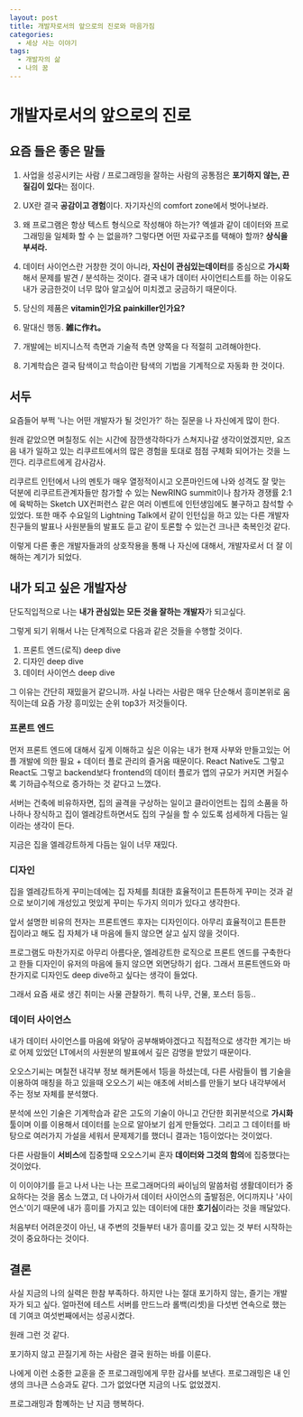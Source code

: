 ```yaml
---
layout: post
title: 개발자로서의 앞으로의 진로와 마음가짐
categories:
  - 세상 사는 이야기
tags:
  - 개발자의 삶
  - 나의 꿈
---
```


# 개발자로서의 앞으로의 진로

## 요즘 들은 좋은 말들

1. 사업을 성공시키는 사람 / 프로그래밍을 잘하는 사람의 공통점은 **포기하지 않는, 끈질김이 있다**는 점이다.

2. UX란 결국 **공감이고 경험**이다. 자기자신의 comfort zone에서 벗어나보라.

3. 왜 프로그램은 항상 텍스트 형식으로 작성해야 하는가? 엑셀과 같이 데이터와 프로그래밍을 일체화 할 수 는 없을까? 그렇다면 어떤 자료구조를 택해야 할까? **상식을 부셔라.**

4. 데이터 사이언스란 거창한 것이 아니라, **자신이 관심있는데이터**를 중심으로 **가시화**해서 문제를 발견 / 분석하는 것이다. 결국 내가 데이터 사이언티스트를 하는 이유도 내가 궁금한것이 너무 많아 알고싶어 미치겠고 궁금하기 때문이다.

5. 당신의 제품은 **vitamin인가요 painkiller인가요?**

6. 말대신 행동. **雑に作れ。**

7. 개발에는 비지니스적 측면과 기술적 측면 양쪽을 다 적절히 고려해야한다.

8. 기계학습은 결국 탐색이고 학습이란 탐색의 기법을 기계적으로 자동화 한 것이다.

## 서두

요즘들어 부쩍 '나는 어떤 개발자가 될 것인가?' 하는 질문을 나 자신에게 많이 한다.

원래 같았으면 며칠정도 쉬는 시간에 잠깐생각하다가 스쳐지나갈 생각이었겠지만, 요즈음 내가 일하고 있는 리쿠르트에서의 많은 경험을 토대로 점점 구체화 되어가는 것을 느낀다. 리쿠르트에게 감사감사.

리쿠르트 인턴에서 나의 멘토가 매우 열정적이시고 오픈마인드에 나와 성격도 잘 맞는 덕분에 리쿠르트관계자들만 참가할 수 있는 NewRING summit이나 참가자 경쟁률 2:1에 육박하는 Sketch UX컨퍼런스 같은 여러 이벤트에 인턴생임에도 불구하고 참석할 수 있었다. 또한 매주 수요일의 Lightning Talk에서 같이 인턴십을 하고 있는 다른 개발자 친구들의 발표나 사원분들의 발표도 듣고 같이 토론할 수 있는건 크나큰 축복인것 같다.

이렇게 다른 좋은 개발자들과의 상호작용을 통해 나 자신에 대해서, 개발자로서 더 잘 이해하는 계기가 되었다.

## 내가 되고 싶은 개발자상

단도직입적으로 나는 **내가 관심있는 모든 것을 잘하는 개발자**가 되고싶다.

그렇게 되기 위해서 나는 단계적으로 다음과 같은 것들을 수행할 것이다.

1. 프론트 엔드(로직) deep dive
2. 디자인 deep dive
3. 데이터 사이언스 deep dive

그 이유는 간단히 재밌을거 같으니까. 사실 나라는 사람은 매우 단순해서 흥미본위로 움직이는데 요즘 가장 흥미있는 순위 top3가 저것들이다.

### 프론트 엔드

먼저 프론트 엔드에 대해서 깊게 이해하고 싶은 이유는 내가 현재 사부와 만들고있는 어플 개발에 의한 필요 + 데이터 플로 관리의 즐거움 때문이다. React Native도 그렇고 React도 그렇고 backend보다 frontend의 데이터 플로가 앱의 규모가 커지면 커질수록 기하급수적으로 증가하는 것 같다고 느꼈다.

서버는 건축에 비유하자면, 집의 골격을 구상하는 일이고
클라이언트는 집의 소품을 하나하나 장식하고 집이 엘레강트하면서도 집의 구실을 할 수 있도록 섬세하게 다듬는 일이라는 생각이 든다.

지금은 집을 엘레강트하게 다듬는 일이 너무 재밌다.

### 디자인

집을 엘레강트하게 꾸미는데에는 집 자체를 최대한 효율적이고 튼튼하게 꾸미는 것과 겉으로 보이기에 개성있고 멋있게 꾸미는 두가지 의미가 있다고 생각한다.

앞서 설명한 비유의 전자는 프론트엔드 후자는 디자인이다.
아무리 효율적이고 튼튼한 집이라고 해도 집 자체가 내 마음에 들지 않으면 살고 싶지 않을 것이다.

프로그램도 마찬가지로 아무리 아름다운, 엘레강트한 로직으로 프론트 엔드를 구축한다고 한들 디자인이 유저의 마음에 들지 않으면 외면당하기 쉽다. 그래서 프론트엔드와 마찬가지로 디자인도 deep dive하고 싶다는 생각이 들었다.

그래서 요즘 새로 생긴 취미는 사물 관찰하기.
특히 나무, 건물, 포스터 등등..

### 데이터 사이언스

내가 데이터 사이언스를 마음에 와닿아 공부해봐야겠다고 직접적으로 생각한 계기는 바로 어제 있었던 LT에서의 사원분의 발표에서 깊은 감명을 받았기 때문이다.

오오스기씨는 며칠전 내각부 정보 해커톤에서 1등을 하셨는데, 다른 사람들이 웹 기술을 이용하여 매칭을 하고 있을때 오오스기 씨는 애초에 서비스를 만들기 보다 내각부에서 주는 정보 자체를 분석했다.

분석에 쓰인 기술은 기계학습과 같은 고도의 기술이 아니고 간단한 회귀분석으로 **가시화**툴이며 이를 이용해서 데이터를 눈으로 알아보기 쉽게 만들었다. 그리고 그 데이터를 바탕으로 여러가지 가설을 세워서 문제제기를 했더니 결과는 1등이었다는 것이었다.

다른 사람들이 **서비스**에 집중할때 오오스기씨 혼자 **데이터와 그것의 함의**에 집중했다는 것이었다.

이 이이야기를 듣고 나서 나는 나는 프로그래머다의 싸이님의 말씀처럼 생활데이터가 중요하다는 것을 몸소 느꼈고, 더 나아가서 데이터 사이언스의 출발점은, 어디까지나 '사이언스'이기 때문에 내가 흥미를 가지고 있는 데이터에 대한 **호기심**이라는 것을 깨달았다.

처음부터 어려운것이 아닌, 내 주변의 것들부터 내가 흥미를 갖고 있는 것 부터 시작하는것이 중요하다는 것이다.

## 결론

사실 지금의 나의 실력은 한참 부족하다. 하지만 나는 절대 포기하지 않는, 즐기는 개발자가 되고 싶다.
얼마전에 테스트 서버를 만드느라 롤백(리셋)을 다섯번 연속으로 했는데 기여코 여섯번째에서는 성공시켰다.

원래 그런 것 같다.

포기하지 않고 끈질기게 하는 사람은 결국 원하는 바를 이룬다.

나에게 이런 소중한 교훈을 준 프로그래밍에게 무한 감사를 보낸다.
프로그래밍은 내 인생의 크나큰 스승과도 같다.
그가 없었다면 지금의 나도 없었겠지.

프로그래밍과 함꼐하는 난 지금 행복하다.